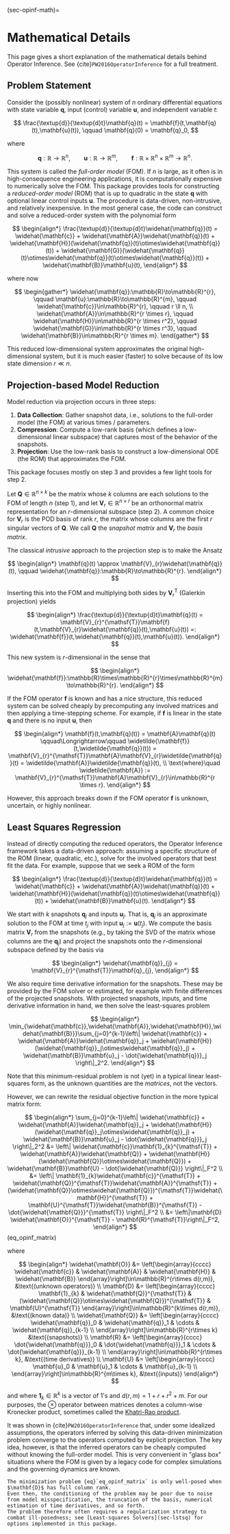 (sec-opinf-math)=
# Mathematical Details

This page gives a short explanation of the mathematical details behind Operator Inference.
See {cite}`PW2016OperatorInference` for a full treatment.

## Problem Statement

Consider the (possibly nonlinear) system of $n$ ordinary differential equations with state variable $\mathbf{q}$, input (control) variable $\mathbf{u}$, and independent variable $t$:

$$
\frac{\textup{d}}{\textup{d}t}\mathbf{q}(t)
= \mathbf{f}(t,\mathbf{q}(t),\mathbf{u}(t)),
\qquad
\mathbf{q}(0)
= \mathbf{q}_0,
$$

where

$$
\mathbf{q}:\mathbb{R}\to\mathbb{R}^{n},
\qquad
\mathbf{u}:\mathbb{R}\to\mathbb{R}^{m},
\qquad
\mathbf{f}:\mathbb{R}\times\mathbb{R}^{n}\times\mathbb{R}^{m}\to\mathbb{R}^{n}.
$$

This system is called the _full-order model_ (FOM).
If $n$ is large, as it often is in high-consequence engineering applications, it is computationally expensive to numerically solve the FOM.
This package provides tools for constructing a _reduced-order model_ (ROM) that is up to quadratic in the state $\mathbf{q}$ with optional linear control inputs $\mathbf{u}$.
The procedure is data-driven, non-intrusive, and relatively inexpensive.
In the most general case, the code can construct and solve a reduced-order system with the polynomial form

$$
\begin{align*}
    \frac{\textup{d}}{\textup{d}t}\widehat{\mathbf{q}}(t)
    = \widehat{\mathbf{c}}
    + \widehat{\mathbf{A}}\widehat{\mathbf{q}}(t)
    + \widehat{\mathbf{H}}(\widehat{\mathbf{q}}(t)\otimes\widehat{\mathbf{q}}(t))
    + \widehat{\mathbf{G}}(\widehat{\mathbf{q}}(t)\otimes\widehat{\mathbf{q}}(t)\otimes\widehat{\mathbf{q}}(t))
    + \widehat{\mathbf{B}}\mathbf{u}(t),
\end{align*}
$$

where now

$$
\begin{gather*}
    \widehat{\mathbf{q}}:\mathbb{R}\to\mathbb{R}^{r},
    \qquad
    \mathbf{u}:\mathbb{R}\to\mathbb{R}^{m},
    \qquad
    \widehat{\mathbf{c}}\in\mathbb{R}^{r},
    \qquad
    r \ll n,
    \\
    \widehat{\mathbf{A}}\in\mathbb{R}^{r \times r},
    \qquad
    \widehat{\mathbf{H}}\in\mathbb{R}^{r \times r^2},
    \qquad
    \widehat{\mathbf{G}}\in\mathbb{R}^{r \times r^3},
    \qquad
    \widehat{\mathbf{B}}\in\mathbb{R}^{r \times m}.
\end{gather*}
$$

This reduced low-dimensional system approximates the original high-dimensional system, but it is much easier (faster) to solve because of its low state dimension $r \ll n$.


## Projection-based Model Reduction

Model reduction via projection occurs in three steps:
1. **Data Collection**: Gather snapshot data, i.e., solutions to the full-order model (the FOM) at various times / parameters.
2. **Compression**: Compute a low-rank basis (which defines a low-dimensional linear subspace) that captures most of the behavior of the snapshots.
3. **Projection**: Use the low-rank basis to construct a low-dimensional ODE (the ROM) that approximates the FOM.

This package focuses mostly on step 3 and provides a few light tools for step 2.

Let $\mathbf{Q}\in\mathbb{R}^{n \times k}$ be the matrix whose $k$ columns are each solutions to the FOM of length $n$ (step 1), and let $\mathbf{V}_{r}\in\mathbb{R}^{n \times r}$ be an orthonormal matrix representation for an $r$-dimensional subspace (step 2).
A common choice for $\mathbf{V}_{r}$ is the POD basis of rank $r$, the matrix whose columns are the first $r$ singular vectors of $\mathbf{Q}$.
We call $\mathbf{Q}$ the _snapshot matrix_ and $\mathbf{V}_{r}$ the _basis matrix_.

The classical _intrusive_ approach to the projection step is to make the Ansatz

$$
\begin{align*}
    \mathbf{q}(t)
    \approx \mathbf{V}_{r}\widehat{\mathbf{q}}(t),
    \qquad
    \widehat{\mathbf{q}}:\mathbb{R}\to\mathbb{R}^{r}.
\end{align*}
$$

Inserting this into the FOM and multiplying both sides by $\mathbf{V}_{r}^{\mathsf{T}}$ (Galerkin projection) yields

$$
\begin{align*}
    \frac{\textup{d}}{\textup{d}t}\mathbf{q}(t)
    = \mathbf{V}_{r}^{\mathsf{T}}\mathbf{f}(t,\mathbf{V}_{r}\widehat{\mathbf{q}}(t),\mathbf{u}(t))
    =: \widehat{\mathbf{f}}(t,\widehat{\mathbf{q}}(t),\mathbf{u}(t)).
\end{align*}
$$

This new system is $r$-dimensional in the sense that

$$
\begin{align*}
    \widehat{\mathbf{f}}:\mathbb{R}\times\mathbb{R}^{r}\times\mathbb{R}^{m}\to\mathbb{R}^{r}.
\end{align*}
$$

If the FOM operator $\mathbf{f}$ is known and has a nice structure, this reduced system can be solved cheaply by precomputing any involved matrices and then applying a time-stepping scheme.
For example, if $\mathbf{f}$ is linear in the state $\mathbf{q}$ and there is no input $\mathbf{u}$, then

$$
\begin{align*}
    \mathbf{f}(t,\mathbf{q}(t)) = \mathbf{A}\mathbf{q}(t)
    \qquad\Longrightarrow\qquad
    \widetilde{\mathbf{f}}(t,\widetilde{\mathbf{q}}(t)) = \mathbf{V}_{r}^{\mathsf{T}}\mathbf{A}\mathbf{V}_{r}\widetilde{\mathbf{q}}(t) = \widetilde{\mathbf{A}}\widetilde{\mathbf{q}}(t),
    \\
    \text{where}\quad
    \widetilde{\mathbf{A}}
    := \mathbf{V}_{r}^{\mathsf{T}}\mathbf{A}\mathbf{V}_{r}\in\mathbb{R}^{r \times r}.
\end{align*}
$$

However, this approach breaks down if the FOM operator $\mathbf{f}$ is unknown, uncertain, or highly nonlinear.

## Least Squares Regression

Instead of directly computing the reduced operators, the Operator Inference framework takes a data-driven approach: assuming a specific structure of the ROM (linear, quadratic, etc.), solve for the involved operators that best fit the data.
For example, suppose that we seek a ROM of the form

$$
\begin{align*}
    \frac{\textup{d}}{\textup{d}t}\widehat{\mathbf{q}}(t)
    = \widehat{\mathbf{c}}
    + \widehat{\mathbf{A}}\widehat{\mathbf{q}}(t)
    + \widehat{\mathbf{H}}(\widehat{\mathbf{q}}(t)\otimes\widehat{\mathbf{q}}(t))
    + \widehat{\mathbf{B}}\mathbf{u}(t).
\end{align*}
$$

We start with $k$ snapshots $\mathbf{q}_{j}$ and inputs $\mathbf{u}_{j}$.
That is, $\mathbf{q}_{j}$ is an approximate solution to the FOM at time $t_{j}$ with input $\mathbf{u}_{j} := \mathbf{u}(t_{j})$.
We compute the basis matrix $\mathbf{V}_{r}$  from the snapshots (e.g., by taking the SVD of the matrix whose columns are the $\mathbf{q}_{j}$) and project the snapshots onto the $r$-dimensional subspace defined by the basis via

$$
\begin{align*}
    \widehat{\mathbf{q}}_{j} = \mathbf{V}_{r}^{\mathsf{T}}\mathbf{q}_{j},
\end{align*}
$$

We also require time derivative information for the snapshots.
These may be provided by the FOM solver or estimated, for example with finite differences of the projected snapshots.
With projected snapshots, inputs, and time derivative information in hand, we then solve the least-squares problem

$$
\begin{align*}
    \min_{\widehat{\mathbf{c}},\widehat{\mathbf{A}},\widehat{\mathbf{H}},\widehat{\mathbf{B}}}\sum_{j=0}^{k-1}\left\|
      \widehat{\mathbf{c}}
    + \widehat{\mathbf{A}}\widehat{\mathbf{q}}_j
    + \widehat{\mathbf{H}}(\widehat{\mathbf{q}}_j\otimes\widehat{\mathbf{q}}_j)
    + \widehat{\mathbf{B}}\mathbf{u}_j
    - \dot{\widehat{\mathbf{q}}}_j
    \right\|_2^2.
\end{align*}
$$

Note that this minimum-residual problem is not (yet) in a typical linear least-squares form, as the unknown quantities are the _matrices_, not the vectors.
<!-- Recalling that the vector $2$-norm is related to the matrix Frobenius norm, i.e.,

$$
\begin{align*}
    \sum_{j=0}^{k-1}\|\mathbf{z}_j\|_2^2
    = \|\mathbf{Z}\|_F^2,
    \qquad
    \mathbf{Z}
    = \left[\begin{array}{cccc}
        &&& \\
        \mathbf{z}_0 & \mathbf{z}_1 & \cdots & \mathbf{z}_{k-1} \\
        &&& \\
    \end{array}\right],
\end{align*}
$$ -->
However, we can rewrite the residual objective function in the more typical matrix form:

$$
\begin{align*}
    \sum_{j=0}^{k-1}\left\|
      \widehat{\mathbf{c}}
    + \widehat{\mathbf{A}}\widehat{\mathbf{q}}_j
    + \widehat{\mathbf{H}}(\widehat{\mathbf{q}}_j\otimes\widehat{\mathbf{q}}_j)
    + \widehat{\mathbf{B}}\mathbf{u}_j
    - \dot{\widehat{\mathbf{q}}}_j
    \right\|_2^2
    &=
    \left\|
      \widehat{\mathbf{c}}\mathbf{1}_{k}^{\mathsf{T}}
    + \widehat{\mathbf{A}}\widehat{\mathbf{Q}}
    + \widehat{\mathbf{H}}(\widehat{\mathbf{Q}}\otimes\widehat{\mathbf{Q}})
    + \widehat{\mathbf{B}}\mathbf{U}
    - \dot{\widehat{\mathbf{Q}}}
    \right\|_F^2
    \\
    &=
    \left\|
      \mathbf{1}_{k}\widehat{\mathbf{c}}^{\mathsf{T}}
    + \widehat{\mathbf{Q}}^{\mathsf{T}}\widehat{\mathbf{A}}^{\mathsf{T}}
    + (\widehat{\mathbf{Q}}\otimes\widehat{\mathbf{Q}})^{\mathsf{T}}\widehat{\mathbf{H}}^{\mathsf{T}}
    + \mathbf{U}^{\mathsf{T}}\widehat{\mathbf{B}}^{\mathsf{T}}
    - \dot{\widehat{\mathbf{Q}}}^{\mathsf{T}}
    \right\|_F^2
    \\
    &=
    \left\|\mathbf{D} \widehat{\mathbf{O}}^{\mathsf{T}} - \mathbf{R}^{\mathsf{T}}\right\|_F^2,
\end{align*}
$$ (eq_opinf_matrix)

where

$$
\begin{align*}
    \widehat{\mathbf{O}}
    &= \left[\begin{array}{cccc}
        \widehat{\mathbf{c}} &
        \widehat{\mathbf{A}} &
        \widehat{\mathbf{H}} &
        \widehat{\mathbf{B}}
    \end{array}\right]\in\mathbb{R}^{r\times d(r,m)},
    &\text{(unknown operators)}
    \\
    \mathbf{D}
    &= \left[\begin{array}{cccc}
        \mathbf{1}_{k} &
        \widehat{\mathbf{Q}}^{\mathsf{T}} &
        (\widehat{\mathbf{Q}}\otimes\widehat{\mathbf{Q}})^{\mathsf{T}} &
        \mathbf{U}^{\mathsf{T}}
    \end{array}\right]\in\mathbb{R}^{k\times d(r,m)},
    &\text{(known data)}
    \\
    \widehat{\mathbf{Q}}
    &= \left[\begin{array}{cccc}
        \widehat{\mathbf{q}}_0 & \widehat{\mathbf{q}}_1 & \cdots & \widehat{\mathbf{q}}_{k-1} \\
    \end{array}\right]\in\mathbb{R}^{r\times k}
    &\text{(snapshots)}
    \\
    \mathbf{R}
    &= \left[\begin{array}{cccc}
        \dot{\widehat{\mathbf{q}}}_0 & \dot{\widehat{\mathbf{q}}}_1 & \cdots & \dot{\widehat{\mathbf{q}}}_{k-1} \\
    \end{array}\right]\in\mathbb{R}^{r\times k},
    &\text{(time derivatives)}
    \\
    \mathbf{U}
    &= \left[\begin{array}{cccc}
        \mathbf{u}_0 & \mathbf{u}_1 & \cdots & \mathbf{u}_{k-1} \\
    \end{array}\right]\in\mathbb{R}^{m\times k},
    &\text{(inputs)}
\end{align*}
$$

and where $\mathbf{1}_{k}\in\mathbb{R}^{k}$ is a vector of 1's and $d(r,m) = 1 + r + r^2 + m$.
For our purposes, the $\otimes$ operator between matrices denotes a column-wise Kronecker product, sometimes called the [Khatri-Rao product](https://en.wikipedia.org/wiki/Kronecker_product#Khatri%E2%80%93Rao_product).

It was shown in {cite}`PW2016OperatorInference` that, under some idealized assumptions, the operators inferred by solving this data-driven minimization problem converge to the operators computed by explicit projection.
The key idea, however, is that the inferred operators can be cheaply computed without knowing the full-order model.
This is very convenient in "glass box" situations where the FOM is given by a legacy code for complex simulations and the governing dynamics are known.

```{note}
The minimization problem {eq}`eq_opinf_matrix` is only well-posed when $\mathbf{D}$ has full column rank.
Even then, the conditioning of the problem may be poor due to noise from model misspecification, the truncation of the basis, numerical estimation of time derivatives, and so forth.
The problem therefore often requires a regularization strategy to combat ill-posedness; see [Least-squares Solvers](sec-lstsq) for options implemented in this package.
```
